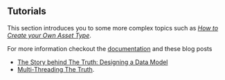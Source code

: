 ## Tutorials

This section introduces you to some more complex topics such as [*How to Create your Own Asset Type*]({{base_url}}tutorials/the_truth/custom_asset/index.html).

For more information checkout the [documentation]({{docs}}foundation/the_truth.h.html) and these blog posts

* [The Story behind The Truth: Designing a Data Model](https://ourmachinery.com/post/the-story-behind-the-truth-designing-a-data-model/)  
* [Multi-Threading The Truth](https://ourmachinery.com/post/multi-threading-the-truth/).

